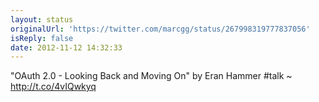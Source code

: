```yaml
---
layout: status
originalUrl: 'https://twitter.com/marcgg/status/267998319777837056'
isReply: false
date: 2012-11-12 14:32:33
---
```


"OAuth 2.0 - Looking Back and Moving On" by Eran Hammer #talk ~ http://t.co/4vIQwkyq

